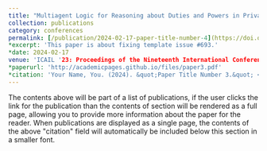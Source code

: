 ```yaml
---
title: "Multiagent Logic for Reasoning about Duties and Powers in Private Law"
collection: publications
category: conferences
permalink: [/publication/2024-02-17-paper-title-number-4](https://doi.org/10.1145/3594536.359513)
*excerpt: 'This paper is about fixing template issue #693.'
*date: 2024-02-17
venue: 'ICAIL '23: Proceedings of the Nineteenth International Conference on Artificial Intelligence and Law', ACM, 2023.
*paperurl: 'http://academicpages.github.io/files/paper3.pdf'
*citation: 'Your Name, You. (2024). &quot;Paper Title Number 3.&quot; <i>GitHub Journal of Bugs</i>. 1(3).'
---
```


The contents above will be part of a list of publications, if the user clicks the link for the publication than the contents of section will be rendered as a full page, allowing you to provide more information about the paper for the reader. When publications are displayed as a single page, the contents of the above "citation" field will automatically be included below this section in a smaller font.
